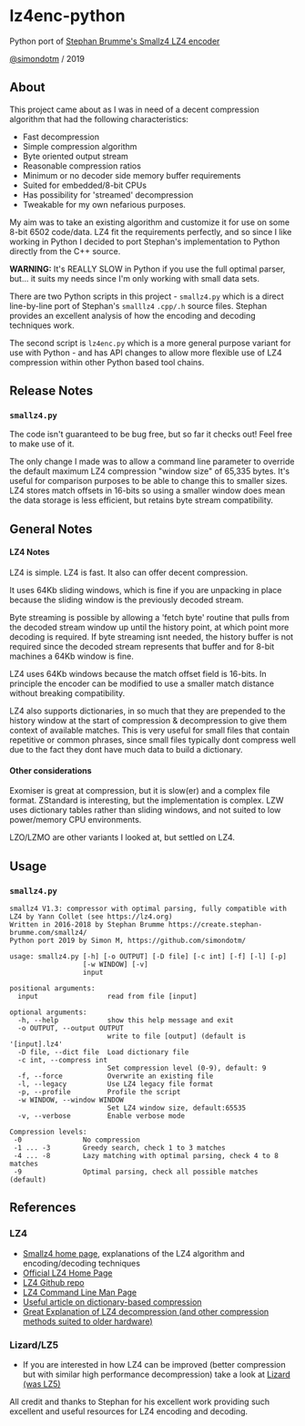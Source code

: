 # lz4enc-python
Python port of [Stephan Brumme's Smallz4 LZ4 encoder](https://create.stephan-brumme.com/smallz4/)

[@simondotm](https://github.com/simondotm) / 2019 

## About

This project came about as I was in need of a decent compression algorithm that had the following characteristics:
* Fast decompression
* Simple compression algorithm
* Byte oriented output stream
* Reasonable compression ratios
* Minimum or no decoder side memory buffer requirements
* Suited for embedded/8-bit CPUs
* Has possibility for 'streamed' decompression
* Tweakable for my own nefarious purposes.

My aim was to take an existing algorithm and customize it for use on some 8-bit 6502 code/data. LZ4 fit the requirements perfectly, and so since I like working in Python I decided to port Stephan's implementation to Python directly from the C++ source.

**WARNING:** It's REALLY SLOW in Python if you use the full optimal parser, but... it suits my needs since I'm only working with small data sets.

There are two Python scripts in this project - `smallz4.py` which is a direct line-by-line port of Stephan's `smalllz4` `.cpp/.h` source files. Stephan provides an excellent analysis of how the encoding and decoding techniques work.

The second script is `lz4enc.py` which is a more general purpose variant for use with Python - and has API changes to allow more flexible use of LZ4 compression within other Python based tool chains.




## Release Notes

### `smallz4.py`

The code isn't guaranteed to be bug free, but so far it checks out! Feel free to make use of it.

The only change I made was to allow a command line parameter to override the default maximum LZ4 compression "window size" of 65,335 bytes. It's useful for comparison purposes to be able to change this to smaller sizes. LZ4 stores match offsets in 16-bits so using a smaller window does mean the data storage is less efficient, but retains byte stream compatibility.

## General Notes

#### LZ4 Notes
LZ4 is simple. LZ4 is fast. It also can offer decent compression.

It uses 64Kb sliding windows, which is fine if you are unpacking in place because the sliding window is the previously decoded stream.

Byte streaming is possible by allowing a 'fetch byte' routine that pulls from the decoded stream window up until the history point, at which point more decoding is required.
If byte streaming isnt needed, the history buffer is not required since the decoded stream represents that buffer and for 8-bit machines a 64Kb window is fine.

LZ4 uses 64Kb windows because the match offset field is 16-bits. In principle the encoder can be modified to use a smaller match distance without breaking compatibility.

LZ4 also supports dictionaries, in so much that they are prepended to the history window at the start of compression & decompression to give them context of available matches.
This is very useful for small files that contain repetitive or common phrases, since small files typically dont compress well due to the fact they dont have much data to build a dictionary.

#### Other considerations

Exomiser is great at compression, but it is slow(er) and a complex file format.
ZStandard is interesting, but the implementation is complex.
LZW uses dictionary tables rather than sliding windows, and not suited to low power/memory CPU environments.

LZO/LZMO are other variants I looked at, but settled on LZ4.

## Usage

### `smallz4.py`

```
smallz4 V1.3: compressor with optimal parsing, fully compatible with LZ4 by Yann Collet (see https://lz4.org)
Written in 2016-2018 by Stephan Brumme https://create.stephan-brumme.com/smallz4/
Python port 2019 by Simon M, https://github.com/simondotm/

usage: smallz4.py [-h] [-o OUTPUT] [-D file] [-c int] [-f] [-l] [-p]
                  [-w WINDOW] [-v]
                  input

positional arguments:
  input                 read from file [input]

optional arguments:
  -h, --help            show this help message and exit
  -o OUTPUT, --output OUTPUT
                        write to file [output] (default is '[input].lz4'
  -D file, --dict file  Load dictionary file
  -c int, --compress int
                        Set compression level (0-9), default: 9
  -f, --force           Overwrite an existing file
  -l, --legacy          Use LZ4 legacy file format
  -p, --profile         Profile the script
  -w WINDOW, --window WINDOW
                        Set LZ4 window size, default:65535
  -v, --verbose         Enable verbose mode

Compression levels:
 -0               No compression
 -1 ... -3        Greedy search, check 1 to 3 matches
 -4 ... -8        Lazy matching with optimal parsing, check 4 to 8 matches
 -9               Optimal parsing, check all possible matches (default)
```


## References

### LZ4

* [Smallz4 home page](https://create.stephan-brumme.com/smallz4/), explanations of the LZ4 algorithm and encoding/decoding techniques
* [Official LZ4 Home Page](https://lz4.github.io/lz4/)
* [LZ4 Github repo](https://github.com/lz4/lz4)
* [LZ4 Command Line Man Page](https://www.systutorials.com/docs/linux/man/1-lz4/)
* [Useful article on dictionary-based compression](http://fastcompression.blogspot.com/2018/02/when-to-use-dictionary-compression.html)
* [Great Explanation of LZ4 decompression (and other compression methods suited to older hardware)](http://www.brutaldeluxe.fr/products/crossdevtools/lz4/index.html)


### Lizard/LZ5
* If you are interested in how LZ4 can be improved (better compression but with similar high performance decompression) take a look at [Lizard (was LZ5)](https://github.com/inikep/lizard)

All credit and thanks to Stephan for his excellent work providing such excellent and useful resources for LZ4 encoding and decoding.
